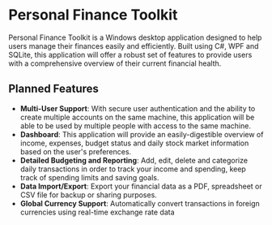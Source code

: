 # Personal Finance Toolkit
Personal Finance Toolkit is a Windows desktop application designed to help users manage their finances easily and efficiently. 
Built using C#, WPF and SQLite, this application will offer a robust set of features to provide users with a comprehensive overview of their current financial health.

## Planned Features
- **Multi-User Support**: With secure user authentication and the ability to create multiple accounts on the same machine, this application will be able to be used by multiple people with access to the same machine.
- **Dashboard**: This application will provide an easily-digestible overview of income, expenses, budget status and daily stock market information based on the user's preferences.
- **Detailed Budgeting and Reporting**: Add, edit, delete and categorize daily transactions in order to track your income and spending, keep track of spending limits and saving goals.
- **Data Import/Export**: Export your financial data as a PDF, spreadsheet or CSV file for backup or sharing purposes.
- **Global Currency Support**: Automatically convert transactions in foreign currencies using real-time exchange rate data
